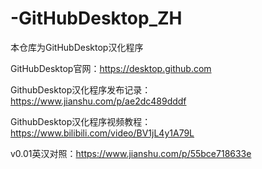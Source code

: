 # -GitHubDesktop_ZH
本仓库为GitHubDesktop汉化程序

GitHubDesktop官网：https://desktop.github.com

GithubDesktop汉化程序发布记录：https://www.jianshu.com/p/ae2dc489dddf

GithubDesktop汉化程序视频教程：https://www.bilibili.com/video/BV1jL4y1A79L

v0.01英汉对照：https://www.jianshu.com/p/55bce718633e

